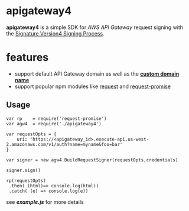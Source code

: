 # apigateway4
**apigateway4** is a simple SDK for *AWS API Gateway* request signing with the [Signature Version4 Signing Process](http://docs.aws.amazon.com/general/latest/gr/signature-version-4.html). 



# features

- support default API Gateway domain as well as the **[custom domain name](http://docs.aws.amazon.com/apigateway/latest/developerguide/how-to-custom-domains.html)**
- support popular npm modules like [request](https://www.npmjs.com/package/request) and [request-promise](https://www.npmjs.com/package/request-promise)



## Usage



```
var rp    = require('request-promise')
var agw4  = require('./apigateway4')

var requestOpts = {
	uri: 'https://<apigateway_id>.execute-api.us-west-2.amazonaws.com/v1/auth?name=myname&foo=bar'
}

var signer = new agw4.BuildRequestSigner(requestOpts,credentials)

signer.sign()

rp(requestOpts)
 .then( (html)=> console.log(html))
 .catch( (e) => console.log(e))
```

see ***example.js*** for more details